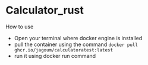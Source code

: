 # Calculator_rust

How to use

- Open your terminal where docker engine is installed
- pull the container using the command `docker pull ghcr.io/jagoum/calculatoratest:latest`
- run it using docker run command 
